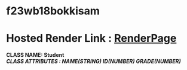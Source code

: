 # f23wb18bokkisam

# Hosted Render Link : [RenderPage](https://f23wb18bokkisam.onrender.com)

**CLASS NAME: Student**   
***CLASS ATTRIBUTES : NAME(STRING) ID(NUMBER) GRADE(NUMBER)***